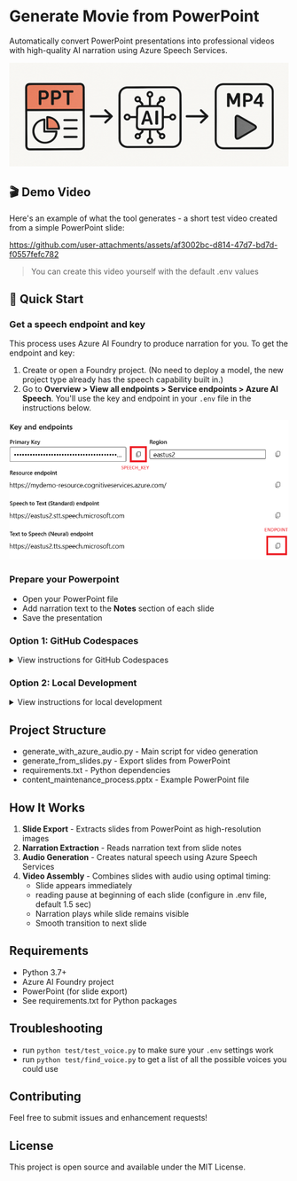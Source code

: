 ﻿# Generate Movie from PowerPoint

Automatically convert PowerPoint presentations into professional videos with high-quality AI narration using Azure Speech Services.

![Process Diagram](./media/diagram.png)

## 🎬 Demo Video

Here's an example of what the tool generates - a short test video created from a simple PowerPoint slide:

https://github.com/user-attachments/assets/af3002bc-d814-47d7-bd7d-f0557fefc782

> You can create this video yourself with the default .env values

## 🚀 Quick Start

### Get a speech endpoint and key

This process uses Azure AI Foundry to produce narration for you.  To get the endpoint and key:

1. Create or open a Foundry project. (No need to deploy a model, the new project type already has the speech capability built in.)
1. Go to **Overview > View all endpoints > Service endpoints > Azure AI Speech**.   You'll use the key and endpoint in your `.env` file in the instructions below.

![foundry settings](./media/foundry.png)

### Prepare your Powerpoint

- Open your PowerPoint file
- Add narration text to the **Notes** section of each slide
- Save the presentation

### Option 1: GitHub Codespaces
<details>
<summary>View instructions for GitHub Codespaces</summary>

[![Open in GitHub Codespaces](https://github.com/codespaces/badge.svg)](https://codespaces.new/sdgilley/generate_movie)

#### ⚠️ Important: Manual Slide Export Required in Codespaces

Due to Linux limitations, automatic slide export may only capture text. For full slide visuals, follow these steps:

1. **Export your slides as PNG images from PowerPoint:**
   - Open your presentation in PowerPoint (Windows or macOS)
   - Go to `File > Export > Change File Type > PNG Portable Network Graphics Format`
   - Click `Save As`, choose a folder (e.g., `exported_slides`)
   - When prompted, select `All Slides`
   - This will create individual PNG files for each slide
1. **Upload all PNG files to the `exported_slides/` folder in your Codespace**
1. **Configure .env file**

   - Copy .env.example to .env
   - Add your values for the SPEECH_KEY, ENDPOINT, and POWERPOINT_FILE. (use the endpoint for tts)

1. **Generate your video**: Use Ctrl+Shift+P → "Tasks: Run Task" → "Convert PowerPoint to Video"
1. Delete the files in `uploaded_slides/` when you're done so they won't be used for a new project in the codespace.

**Note:** The code will automatically use the PNGs in `uploaded_slides/` if present and will not attempt to generate slides from text. If no PNGs are found, it will fall back to text-only images.

</details>

### Option 2: Local Development

<details>
<summary>View instructions for local development</summary>

1. **Create and activate a virtual environment:**

   ```bash
   # Create virtual environment
   python -m venv venv
   
   # Activate virtual environment
   # On Windows:
   venv\Scripts\activate
   # On macOS/Linux:
   source venv/bin/activate
   ```

1. **Install dependencies:**

   ```bash
   pip install -r requirements.txt
   ```

1. **Install additional system dependencies (macOS only):**

   ```bash
   # Install LibreOffice for PowerPoint conversion
   brew install --cask libreoffice
   
   # Install ImageMagick for image processing
   brew install imagemagick
   
   # Install Ghostscript (required for ImageMagick PDF processing)
   brew install ghostscript
   ```

1. **Configure .env file**

   - Copy .env.example to .env
   - Add your values for the SPEECH_KEY, ENDPOINT, and POWERPOINT_FILE. (use the endpoint for tts)


1. **Generate your video:**

   ```bash
   python generate_with_azure_audio.py
   ```

</details>

## Project Structure

- generate_with_azure_audio.py - Main script for video generation
- generate_from_slides.py - Export slides from PowerPoint
- requirements.txt - Python dependencies
- content_maintenance_process.pptx - Example PowerPoint file


## How It Works

1. **Slide Export** - Extracts slides from PowerPoint as high-resolution images
1. **Narration Extraction** - Reads narration text from slide notes
1. **Audio Generation** - Creates natural speech using Azure Speech Services
1. **Video Assembly** - Combines slides with audio using optimal timing:
   - Slide appears immediately
   - reading pause at beginning of each slide (configure in .env file, default 1.5 sec)
   - Narration plays while slide remains visible
   - Smooth transition to next slide

## Requirements

- Python 3.7+
- Azure AI Foundry project
- PowerPoint (for slide export)
- See requirements.txt for Python packages

## Troubleshooting

- run `python test/test_voice.py` to make sure your `.env` settings work
- run `python test/find_voice.py` to get a list of all the possible voices you could use

## Contributing

Feel free to submit issues and enhancement requests!

## License

This project is open source and available under the MIT License.
